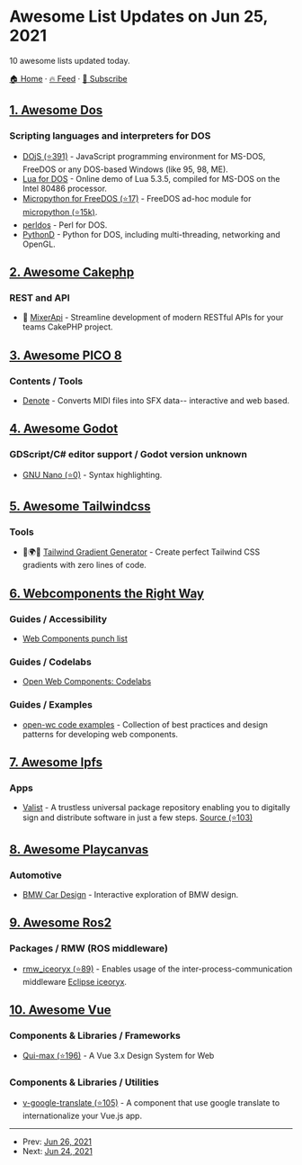 # Awesome List Updates on Jun 25, 2021

10 awesome lists updated today.

[🏠 Home](/README.md) · [🔥 Feed](https://test.trackawesomelist.com/feed.xml) · [📮 Subscribe](https://trackawesomelist.us17.list-manage.com/subscribe?u=d2f0117aa829c83a63ec63c2f&id=36a103854c)



## [1. Awesome Dos](/content/balintkissdev/awesome-dos/README.md)

### Scripting languages and interpreters for DOS

*   [DOjS (⭐391)](https://github.com/SuperIlu/DOjS) - JavaScript programming environment for MS-DOS, FreeDOS or any DOS-based Windows (like 95, 98, ME).
*   [Lua for DOS](https://archive.org/details/lua5.3.5) - Online demo of Lua 5.3.5, compiled for MS-DOS on the Intel 80486 processor.
*   [Micropython for FreeDOS (⭐17)](https://github.com/pohmelie/micropython-freedos) - FreeDOS ad-hoc module for [micropython (⭐15k)](https://github.com/micropython/micropython).
*   [perldos](https://perldoc.perl.org/perldos) - Perl for DOS.
*   [PythonD](http://www.caddit.net/pythond/) - Python for DOS, including multi-threading, networking and OpenGL.

## [2. Awesome Cakephp](/content/FriendsOfCake/awesome-cakephp/README.md)

### REST and API

*   :strawberry: [MixerApi](https://mixerapi.com) - Streamline development of modern RESTful APIs for your teams CakePHP project.

## [3. Awesome PICO 8](/content/pico-8/awesome-PICO-8/README.md)

### Contents / Tools

*   [Denote](https://bikibird.itch.io/denote) - Converts MIDI files into SFX data-- interactive and web based.

## [4. Awesome Godot](/content/godotengine/awesome-godot/README.md)

### GDScript/C# editor support / Godot version unknown

*   [GNU Nano (⭐0)](https://github.com/GodotID/nano-gdscript) - Syntax highlighting.

## [5. Awesome Tailwindcss](/content/aniftyco/awesome-tailwindcss/README.md)

### Tools

*   🎨🌍🔧 [Tailwind Gradient Generator](https://tailwindcomponents.com/gradient-generator) - Create perfect Tailwind CSS gradients with zero lines of code.

## [6. Webcomponents the Right Way](/content/mateusortiz/webcomponents-the-right-way/README.md)

### Guides / Accessibility

*   [Web Components punch list](https://www.tpgi.com/web-components-punch-list/)

### Guides / Codelabs

*   [Open Web Components: Codelabs](https://open-wc.org/guides/developing-components/codelabs/)

### Guides / Examples

*   [open-wc code examples](https://open-wc.org/guides/developing-components/code-examples/) - Collection of best practices and design patterns for developing web components.

## [7. Awesome Ipfs](/content/ipfs/awesome-ipfs/README.md)

### Apps

*   [Valist](https://valist.io) - A trustless universal package repository enabling you to digitally sign and distribute software in just a few steps. [Source (⭐103)](https://github.com/valist-io/valist)

## [8. Awesome Playcanvas](/content/playcanvas/awesome-playcanvas/README.md)

### Automotive

*   [BMW Car Design](https://www.bmw.com/en/design/car-design-the-keys-to-bmw-design.html) - Interactive exploration of BMW design.

## [9. Awesome Ros2](/content/fkromer/awesome-ros2/README.md)

### Packages / RMW (ROS middleware)

*   [rmw\_iceoryx (⭐89)](https://github.com/ros2/rmw_iceoryx) - Enables usage of the inter-process-communication middleware [Eclipse iceoryx](https://iceoryx.io).

## [10. Awesome Vue](/content/vuejs/awesome-vue/README.md)

### Components & Libraries / Frameworks

*   [Qui-max (⭐196)](https://github.com/Qvant-lab/qui-max) - A Vue 3.x Design System for Web

### Components & Libraries / Utilities

*   [v-google-translate (⭐105)](https://github.com/i7eo/v-google-translate) - A component that use google translate to internationalize your Vue.js app.

---

- Prev: [Jun 26, 2021](/content/2021/06/26/README.md)
- Next: [Jun 24, 2021](/content/2021/06/24/README.md)